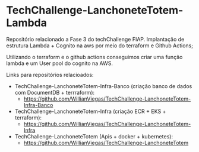 # TechChallenge-LanchoneteTotem-Lambda

Repositório relacionado a Fase 3 do techChallenge FIAP. Implantação de estrutura Lambda + Cognito na aws por meio do terraform e Github Actions;

Utilizando o terraform e o github actions conseguimos criar uma função lambda e um User pool do cognito na AWS.

Links para repositórios relacioados:
- TechChallenge-LanchoneteTotem-Infra-Banco (criação banco de dados com DocumentDB + terrraform):
  - https://github.com/WillianViegas/TechChallenge-LanchoneteTotem-Infra-Banco
- TechChallenge-LanchoneteTotem-Infra (criação ECR + EKS + terraform):
  - https://github.com/WillianViegas/TechChallenge-LanchoneteTotem-Infra
- TechChallenge-LanchoneteTotem (Apis + docker + kubernetes):
  - https://github.com/WillianViegas/TechChallenge-LanchoneteTotem
